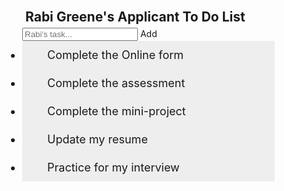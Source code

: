 <!DOCTYPE html>
<html>
<head>
<style>
body {
  margin: 0;
  min-width: 250px;
}
/* Include the padding and border in an element's total width and height */
* {
  box-sizing: border-box;
}
/* Remove margins and padding from the list */
ul {
  margin: 0;
  padding: 0;
}
/* Style the list items */
ul li {
  cursor: pointer;
  position: relative;
  padding: 12px 8px 12px 40px;
  background: #eee;
  font-size: 18px;
  transition: 0.4s;
  
  /* make the list items unselectable */
  -webkit-user-select: none;
  -moz-user-select: none;
  -ms-user-select: none;
  user-select: none;
}
/* Set all odd list items to a different color (zebra-stripes) */
ul li:nth-child(odd) {
  background: #2DCCD3;
}
/* Darker background-color on hover */
ul li:hover {
  background: #ddd;
}
/* On click, add a background color and strike out text */
ul li.checked {
  background: #000;
  color: #fff;
  text-decoration: line-through;
}
/* Add a check mark when clicked on */
ul li.checked::before {
  content: '';
  position: absolute;
  border-color: #fff;
  border-style: solid;
  border-width: 0 2px 2px 0;
  top: 10px;
  left: 16px;
  transform: rotate(45deg);
  height: 15px;
  width: 7px;
}
/* Style the close button */
.close {
  position: absolute;
  right: 0;
  top: 0;
  padding: 12px 16px 12px 16px
}
.close:hover {
  background-color: #f44336;
  color: white;
}
/* Style the header */
.header {
  background-color: #008B98;
  padding: 30px 40px;
  color: #fff;
  text-align: center;
}
/* Clear floats after the header */
.header:after {
  content: "";
  display: table;
  clear: both;
}
/* Style the input */
input {
  border: none;
  width: 75%;
  padding: 10px;
  float: left;
  font-size: 18px;
}
/* Style the "Add" button */
.addBtn {
  border-radius: 4px;
  padding: 10px;
  width: 25%;
  background: #E05D49;
  color: #fff;
  float: left;
  text-align: center;
  font-size: 18px;
  cursor: pointer;
  transition: 0.4s;
}
.addBtn:hover {
  background-color: #cd2fd7;
}
</style>
</head>
<body>

<div id="myDIV" class="header">
  <h2 style="margin:5px">Rabi Greene's Applicant To Do List</h2>
  <input type="text" id="myInput" placeholder="Rabi's task...">
  <span onclick="newElement()" class="addBtn">Add</span>
</div>

<ul id="myUL">
 <li class="checked">Complete the Online form</li>
  <li class="checked">Complete the assessment</li>
  <li>Complete the mini-project</li>
  <li>Update my resume</li>
  <li>Practice for my interview</li>
</ul>
 
<script>
// Create a "close" button and append it to each list item
var myNodelist = document.getElementsByTagName("LI");
var i;
for (i = 0; i < myNodelist.length; i++) {
  var span = document.createElement("SPAN");
  var txt = document.createTextNode("\u00D7");
  span.className = "close";
  span.appendChild(txt);
  myNodelist[i].appendChild(span);
}
// Click on a close button to hide the current list item
var close = document.getElementsByClassName("close");
var i;
for (i = 0; i < close.length; i++) {
  close[i].onclick = function() {
    var div = this.parentElement;
    div.style.display = "none";
  }
}
// Add a "checked" symbol when clicking on a list item
var list = document.querySelector('ul');
list.addEventListener('click', function(ev) {
  if (ev.target.tagName === 'LI') {
    ev.target.classList.toggle('checked');
  }
}, false);
// Create a new list item when clicking on the "Add" button
function newElement() {
  var li = document.createElement("li");
  var inputValue = document.getElementById("myInput").value;
  var t = document.createTextNode(inputValue);
  li.appendChild(t);
  if (inputValue === '') {
    alert("You must write something!");
  } else {
    document.getElementById("myUL").appendChild(li);
  }
  document.getElementById("myInput").value = "";
  var span = document.createElement("SPAN");
  var txt = document.createTextNode("\u00D7");
  span.className = "close";
  span.appendChild(txt);
  li.appendChild(span);
  for (i = 0; i < close.length; i++) {
    close[i].onclick = function() {
      var div = this.parentElement;
      div.style.display = "none";
    }
  }
}
</script>
</body>
<!-- Create for intial code base https://www.w3schools.com -->
</html>

